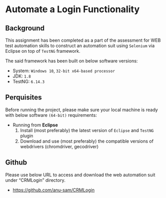 Automate a Login Functionality
========================

## Background
This assignment has been completed as a part of the assessment for WEB test automation skills to construct an automation suit using `Selenium` via Eclipse on top of `TestNG` framework.

The said framework has been built on below software versions:
- System: `Windows 10`, `32-bit x64-based processor`
- JDK: `1.8`
- TestNG: `6.14.3`

## Perquisites
Before running the project, please make sure your local machine is ready with below software `(64-bit)` requirements:

- Running from **Eclipse**
	1. Install (most preferably) the latest version of `Eclipse` and `TestNG` plugin
	2. Download and use (most preferably) the compatible versions of webdrivers (chromdriver, gecodriver)


## Github
Please use below URL to access and download the web automation suit under “CRMLogin” directory.
- https://github.com/anu-sam/CRMLogin



